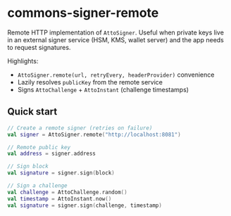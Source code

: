 # commons-signer-remote

Remote HTTP implementation of `AttoSigner`. Useful when private keys live in an external signer service (HSM, KMS, wallet server) and the app needs to request signatures.

Highlights:
- `AttoSigner.remote(url, retryEvery, headerProvider)` convenience
- Lazily resolves `publicKey` from the remote service
- Signs `AttoChallenge` + `AttoInstant` (challenge timestamps)

## Quick start

```kotlin
// Create a remote signer (retries on failure)
val signer = AttoSigner.remote("http://localhost:8081")

// Remote public key
val address = signer.address

// Sign block
val signature = signer.sign(block)

// Sign a challenge
val challenge = AttoChallenge.random()
val timestamp = AttoInstant.now()
val signature = signer.sign(challenge, timestamp)
```
